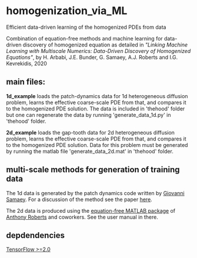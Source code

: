 # homogenization_via_ML
Efficient data-driven learning of the homogenized PDEs from data

Combination of equation-free methods and machine learning for data-driven discovery of homogenized equation as detailed in *"Linking Machine Learning with Multiscale Numerics: Data-Driven Discovery of Homogenized Equations"*, by H. Arbabi, J.E. Bunder, G. Samaey, A.J. Roberts and I.G. Kevrekidis, 2020


## main files:

**1d_example** loads the patch-dynamics data for 1d heterogeneous diffusion problem, learns the effective coarse-scale PDE from that, and compares it to the homogenized PDE solution. The data is included in 'thehood' folder but one can regenerate the data by running 'generate_data_1d.py' in 'thehood' folder.

**2d_example** loads the gap-tooth data for 2d heterogeneous diffusion problem, learns the effective coarse-scale PDE from that, and compares it to the homogenized PDE solution. Data for this problem must be generated by running the matlab file 'generate_data_2d.mat' in 'thehood' folder.


## multi-scale methods for generation of training data

The 1d data is generated by the patch dynamics code written by [Giovanni Samaey](https://giovannisamaey.wordpress.com/). For a discussion of the method see the paper [here](http://www.cs.kuleuven.ac.be/publicaties/rapporten/tw/TW411.pdf).


The 2d data is produced using the [equation-free MATLAB package](https://github.com/uoa1184615/EquationFreeGit) of [Anthony Roberts](http://www.maths.adelaide.edu.au/anthony.roberts/) and coworkers. See the user manual in there.


## depdendencies

[TensorFlow >=2.0](https://www.tensorflow.org/install)